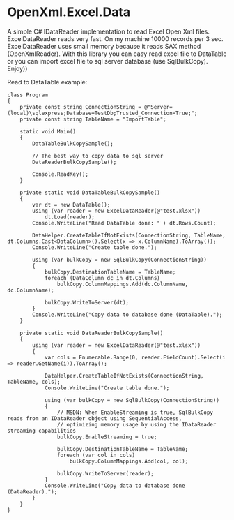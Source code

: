 # OpenXml.Excel.Data
A simple C# IDataReader implementation to read Excel Open Xml files.
ExcelDataReader reads very fast. On my machine 10000 records per 3 sec.
ExcelDataReader uses small memory because it reads SAX method (OpenXmlReader).
With this library you can easy read excel file to DataTable or you can import excel file to sql server database (use SqlBulkCopy).
Enjoy))

Read to DataTable example:

    class Program
    {
        private const string ConnectionString = @"Server=(local)\sqlexpress;Database=TestDb;Trusted_Connection=True;";
        private const string TableName = "ImportTable";

        static void Main()
        {
            DataTableBulkCopySample();

            // The best way to copy data to sql server
            DataReaderBulkCopySample();

            Console.ReadKey();
        }

        private static void DataTableBulkCopySample()
        {
            var dt = new DataTable();
            using (var reader = new ExcelDataReader(@"test.xlsx"))
                dt.Load(reader);
            Console.WriteLine("Read DataTable done: " + dt.Rows.Count);

            DataHelper.CreateTableIfNotExists(ConnectionString, TableName, dt.Columns.Cast<DataColumn>().Select(x => x.ColumnName).ToArray());
            Console.WriteLine("Create table done.");

            using (var bulkCopy = new SqlBulkCopy(ConnectionString))
            {
                bulkCopy.DestinationTableName = TableName;
                foreach (DataColumn dc in dt.Columns)
                    bulkCopy.ColumnMappings.Add(dc.ColumnName, dc.ColumnName);

                bulkCopy.WriteToServer(dt);
            }
            Console.WriteLine("Copy data to database done (DataTable).");
        }

        private static void DataReaderBulkCopySample()
        {            
            using (var reader = new ExcelDataReader(@"test.xlsx"))
            {
                var cols = Enumerable.Range(0, reader.FieldCount).Select(i => reader.GetName(i)).ToArray();

                DataHelper.CreateTableIfNotExists(ConnectionString, TableName, cols);
                Console.WriteLine("Create table done.");

                using (var bulkCopy = new SqlBulkCopy(ConnectionString))
                {
                    // MSDN: When EnableStreaming is true, SqlBulkCopy reads from an IDataReader object using SequentialAccess, 
                    // optimizing memory usage by using the IDataReader streaming capabilities
                    bulkCopy.EnableStreaming = true;

                    bulkCopy.DestinationTableName = TableName;
                    foreach (var col in cols)
                        bulkCopy.ColumnMappings.Add(col, col);

                    bulkCopy.WriteToServer(reader);
                }
                Console.WriteLine("Copy data to database done (DataReader).");
            }
        }
    }
